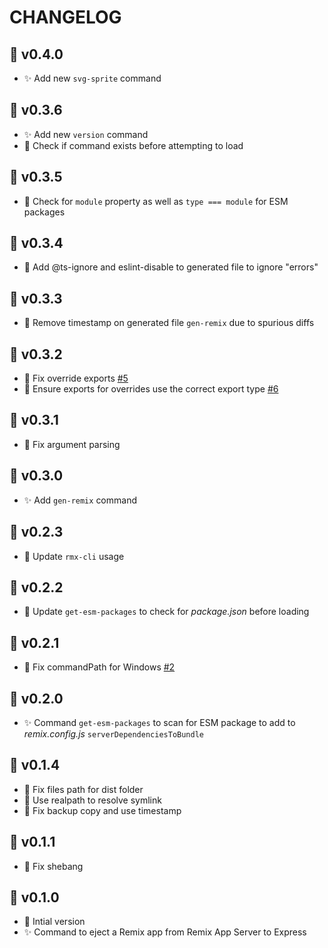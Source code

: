 # CHANGELOG

## 🚀 v0.4.0

- ✨ Add new `svg-sprite` command

## 🚀 v0.3.6

- ✨ Add new `version` command
- 🐛 Check if command exists before attempting to load

## 🚀 v0.3.5

- 🔨 Check for `module` property as well as `type === module` for ESM packages

## 🚀 v0.3.4

- 🔨 Add @ts-ignore and eslint-disable to generated file to ignore "errors"

## 🚀 v0.3.3

- 🔨 Remove timestamp on generated file `gen-remix` due to spurious diffs

## 🚀 v0.3.2

- 🐛 Fix override exports [#5](https://github.com/kiliman/rmx-cli/issues/5)
- 🐛 Ensure exports for overrides use the correct export type [#6](https://github.com/kiliman/rmx-cli/issues/6)

## 🚀 v0.3.1

- 🐛 Fix argument parsing

## 🚀 v0.3.0

- ✨ Add `gen-remix` command

## 🚀 v0.2.3

- 🔨 Update `rmx-cli` usage

## 🚀 v0.2.2

- 🐛 Update `get-esm-packages` to check for _package.json_ before loading

## 🚀 v0.2.1

- 🐛 Fix commandPath for Windows [#2](https://github.com/kiliman/rmx-cli/issues/2)

## 🚀 v0.2.0

- ✨ Command `get-esm-packages` to scan for ESM package to add to
  _remix.config.js_ `serverDependenciesToBundle`

## 🚀 v0.1.4

- 🐛 Fix files path for dist folder
- 🔨 Use realpath to resolve symlink
- 🐛 Fix backup copy and use timestamp

## 🚀 v0.1.1

- 🐛 Fix shebang

## 🚀 v0.1.0

- 🎉 Intial version
- ✨ Command to eject a Remix app from Remix App Server to Express
